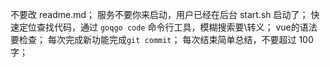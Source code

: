 不要改 readme.md；
服务不要你来启动，用户已经在后台 start.sh 启动了；
快速定位查找代码，通过 `goqgo code` 命令行工具，模糊搜索要\转义；
vue的语法要检查；
每次完成新功能完成`git commit`；
每次结束简单总结，不要超过 100 字；
